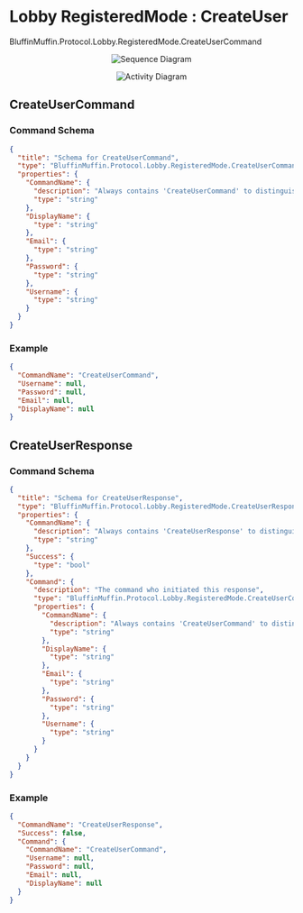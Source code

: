 # Lobby RegisteredMode : CreateUser

BluffinMuffin.Protocol.Lobby.RegisteredMode.CreateUserCommand

<p align=center><img src="https://github.com/Ericmas001/BluffinMuffin.Protocol/blob/master/Documentation/Sequences/BluffinMuffin.Protocol.Lobby.RegisteredMode.CreateUserCommand.png" alt="Sequence Diagram"></p>

<p align=center><img src="https://github.com/Ericmas001/BluffinMuffin.Protocol/blob/master/Documentation/Activities/BluffinMuffin.Protocol.Lobby.RegisteredMode.CreateUserCommand.png" alt="Activity Diagram"></p>

## CreateUserCommand

### Command Schema

```json
{
  "title": "Schema for CreateUserCommand",
  "type": "BluffinMuffin.Protocol.Lobby.RegisteredMode.CreateUserCommand",
  "properties": {
    "CommandName": {
      "description": "Always contains 'CreateUserCommand' to distinguish the command from others.",
      "type": "string"
    },
    "DisplayName": {
      "type": "string"
    },
    "Email": {
      "type": "string"
    },
    "Password": {
      "type": "string"
    },
    "Username": {
      "type": "string"
    }
  }
}
```

### Example

```json
{
  "CommandName": "CreateUserCommand",
  "Username": null,
  "Password": null,
  "Email": null,
  "DisplayName": null
}
```

## CreateUserResponse

### Command Schema

```json
{
  "title": "Schema for CreateUserResponse",
  "type": "BluffinMuffin.Protocol.Lobby.RegisteredMode.CreateUserResponse",
  "properties": {
    "CommandName": {
      "description": "Always contains 'CreateUserResponse' to distinguish the command from others.",
      "type": "string"
    },
    "Success": {
      "type": "bool"
    },
    "Command": {
      "description": "The command who initiated this response",
      "type": "BluffinMuffin.Protocol.Lobby.RegisteredMode.CreateUserCommand",
      "properties": {
        "CommandName": {
          "description": "Always contains 'CreateUserCommand' to distinguish the command from others.",
          "type": "string"
        },
        "DisplayName": {
          "type": "string"
        },
        "Email": {
          "type": "string"
        },
        "Password": {
          "type": "string"
        },
        "Username": {
          "type": "string"
        }
      }
    }
  }
}
```

### Example

```json
{
  "CommandName": "CreateUserResponse",
  "Success": false,
  "Command": {
    "CommandName": "CreateUserCommand",
    "Username": null,
    "Password": null,
    "Email": null,
    "DisplayName": null
  }
}
```

